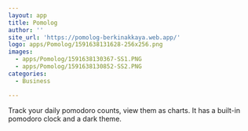 ```yaml
---
layout: app
title: Pomolog
author: ''
site_url: 'https://pomolog-berkinakkaya.web.app/'
logo: apps/Pomolog/1591638131628-256x256.png
images:
  - apps/Pomolog/1591638130367-SS1.PNG
  - apps/Pomolog/1591638130852-SS2.PNG
categories:
  - Business

---
```

Track your daily pomodoro counts, view them as charts. It has a built-in pomodoro clock and a dark theme.
